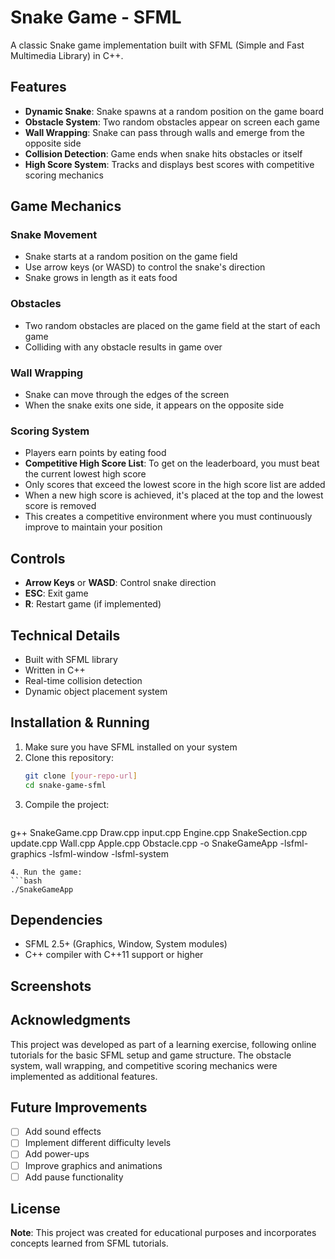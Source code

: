 # Snake Game - SFML

A classic Snake game implementation built with SFML (Simple and Fast Multimedia Library) in C++.

## Features

- **Dynamic Snake**: Snake spawns at a random position on the game board
- **Obstacle System**: Two random obstacles appear on screen each game
- **Wall Wrapping**: Snake can pass through walls and emerge from the opposite side
- **Collision Detection**: Game ends when snake hits obstacles or itself
- **High Score System**: Tracks and displays best scores with competitive scoring mechanics

## Game Mechanics

### Snake Movement
- Snake starts at a random position on the game field
- Use arrow keys (or WASD) to control the snake's direction
- Snake grows in length as it eats food

### Obstacles
- Two random obstacles are placed on the game field at the start of each game
- Colliding with any obstacle results in game over

### Wall Wrapping
- Snake can move through the edges of the screen
- When the snake exits one side, it appears on the opposite side

### Scoring System
- Players earn points by eating food
- **Competitive High Score List**: To get on the leaderboard, you must beat the current lowest high score
- Only scores that exceed the lowest score in the high score list are added
- When a new high score is achieved, it's placed at the top and the lowest score is removed
- This creates a competitive environment where you must continuously improve to maintain your position

## Controls

- **Arrow Keys** or **WASD**: Control snake direction
- **ESC**: Exit game
- **R**: Restart game (if implemented)

## Technical Details

- Built with SFML library
- Written in C++
- Real-time collision detection
- Dynamic object placement system

## Installation & Running

1. Make sure you have SFML installed on your system
2. Clone this repository:
   ```bash
   git clone [your-repo-url]
   cd snake-game-sfml
   ```
3. Compile the project:
   ```bash
  g++ SnakeGame.cpp Draw.cpp input.cpp Engine.cpp SnakeSection.cpp update.cpp Wall.cpp Apple.cpp Obstacle.cpp -o SnakeGameApp -lsfml-graphics -lsfml-window -lsfml-system
   ```
4. Run the game:
   ```bash
  ./SnakeGameApp
   ```

## Dependencies

- SFML 2.5+ (Graphics, Window, System modules)
- C++ compiler with C++11 support or higher

## Screenshots



## Acknowledgments

This project was developed as part of a learning exercise, following online tutorials for the basic SFML setup and game structure. The obstacle system, wall wrapping, and competitive scoring mechanics were implemented as additional features.

## Future Improvements

- [ ] Add sound effects
- [ ] Implement different difficulty levels
- [ ] Add power-ups
- [ ] Improve graphics and animations
- [ ] Add pause functionality

## License



**Note**: This project was created for educational purposes and incorporates concepts learned from SFML tutorials.
